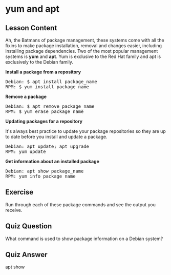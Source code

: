 # yum and apt

## Lesson Content

Ah, the Batmans of package management, these systems come with all the fixins to make package installation, removal and changes easier, including installing package dependencies. Two of the most popular management systems is <b>yum</b> and <b>apt</b>. Yum is exclusive to the Red Hat family and apt is exclusively to the Debian family.

<b>Install a package from a repository</b>

<pre>
Debian: $ apt install package_name
RPM: $ yum install package_name
</pre>

<b>Remove a package</b>

<pre>
Debian: $ apt remove package_name
RPM: $ yum erase package_name
</pre>

<b>Updating packages for a repository</b>

It's always best practice to update your package repositories so they are up to date before you install and update a package. 

<pre>
Debian: apt update; apt upgrade
RPM: yum update
</pre>

<b>Get information about an installed package</b>

<pre>
Debian: apt show package_name
RPM: yum info package_name
</pre>

## Exercise

Run through each of these package commands and see the output you receive.

## Quiz Question

What command is used to show package information on a Debian system?

## Quiz Answer

apt show
